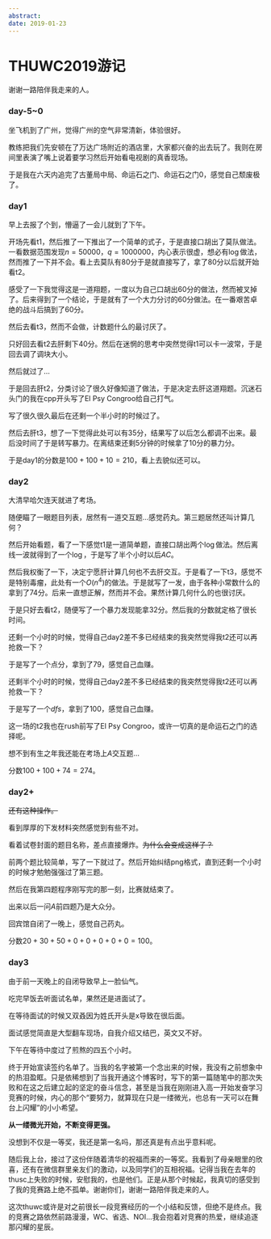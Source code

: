 ```yaml
---
abstract: 
date: 2019-01-23
---
```


# THUWC2019游记

谢谢一路陪伴我走来的人。

### day-5~0

坐飞机到了广州，觉得广州的空气非常清新，体验很好。

教练把我们先安顿在了万达广场附近的酒店里，大家都兴奋的出去玩了。我则在房间里表演了嘴上说着要学习然后开始看电视剧的真香现场。

于是我在六天内追完了古董局中局、命运石之门、命运石之门0，感觉自己颓废极了。

### day1

早上去报了个到，懵逼了一会儿就到了下午。

开场先看t1，然后推了一下推出了一个简单的式子，于是直接口胡出了莫队做法。一看数据范围发现$n=50000，q=1000000$，内心表示很虚，想必有$\log$做法，然而推了一下并不会。看上去莫队有$80$分于是就直接写了，拿了$80$分以后就开始看t2。

感受了一下我觉得这是一道翔题，一度以为自己口胡出$60$分的做法，然而被叉掉了。后来得到了一个结论，于是就有了一个大力分讨的$60$分做法。在一番艰苦卓绝的战斗后搞到了$60$分。

然后去看t3，然而不会做，计数题什么的最讨厌了。

只好回去看t2去肝剩下$40$分。然后在迷惘的思考中突然觉得t1可以卡一波常，于是回去调了调块大小。

然后就过了...

于是回去肝t2，分类讨论了很久好像知道了做法，于是决定去肝这道翔题。沉迷石头门的我在cpp开头写了El Psy Congroo给自己打气。

写了很久很久最后在还剩一个半小时的时候过了。

然后去肝t3，想了一下觉得此处可以有$35$分，结果写了以后怎么都调不出来。最后没时间了于是转写暴力。在离结束还剩$5$分钟的时候拿了$10$分的暴力分。

于是day1的分数是$100+100+10=210$，看上去貌似还可以。

### day2

大清早哈欠连天就进了考场。

随便瞄了一眼题目列表，居然有一道交互题...感觉药丸。第三题居然还叫计算几何？

然后开始看题，看了一下感觉t1是一道简单题，直接口胡出两个$\log$做法。然后离线一波就得到了一个$\log$，于是写了半个小时以后$AC$。

然后我权衡了一下，决定宁愿肝计算几何也不去肝交互。于是看了一下t3，感觉不是特别毒瘤，此处有一个$O(n^4)$的做法。于是就写了一发，由于各种小常数什么的拿到了$74$分。后来一直想正解，然而并不会。果然计算几何什么的也很讨厌。

于是只好去看t2，随便写了一个暴力发现能拿$32$分。然后我的分数就定格了很长时间。

还剩一个小时的时候，觉得自己day2差不多已经结束的我突然觉得我t2还可以再抢救一下？

于是写了一个点分，拿到了$79$，感觉自己血赚。

还剩半个小时的时候，觉得自己day2差不多已经结束的我突然觉得我t2还可以再抢救一下？

于是写了一个$dfs$，拿到了$100$，感觉自己血赚。

这一场的t2我也在rush前写了El Psy Congroo，或许一切真的是命运石之门的选择呢。

想不到有生之年我还能在考场上$A$交互题...

分数$100+100+74=274$。

### day2+

~~还有这种操作。~~

看到厚厚的下发材料突然感觉到有些不对。

看着试卷封面的题目名称，差点直接爆炸。~~为什么会变成这样子？~~

前两个题比较简单，写了一下就过了。然后开始纠结png格式，直到还剩一个小时的时候才勉勉强强过了第三题。

然后在我第四题程序刚写完的那一刻，比赛就结束了。

出来以后一问$A$前四题乃是大众分。

回宾馆自闭了一晚上，感觉自己药丸。

分数$20+30+50+0+0+0+0+0=100$。

### day3

由于前一天晚上的自闭导致早上一脸仙气。

吃完早饭去听面试名单，果然还是进面试了。

在等待面试的时候又双叒因为姓氏开头是x导致在很后面。

面试感觉简直是大型翻车现场，自我介绍又结巴，英文又不好。

下午在等待中度过了煎熬的四五个小时。

终于开始宣读签约名单了。当我的名字被第一个念出来的时候，我没有之前想象中的热泪盈眶。只是依稀想到了当我开通这个博客时，写下的第一篇随笔中的那次失败和在这之后建立起的坚定的奋斗信念，甚至是当我在刚刚进入高一开始发奋学习竞赛的时候，内心的那个“要努力，就算现在只是一缕微光，也总有一天可以在舞台上闪耀”的小小希望。

**从一缕微光开始，不断变得更强。**

没想到不仅是一等奖，我还是第一名吗，那还真是有点出乎意料呢。

随后我上台，接过了这份伴随着清华的祝福而来的一等奖。我看到了母亲眼里的欣喜，还有在微信群里亲友们的激动，以及同学们的互相祝福。记得当我在去年的thusc上失败的时候，安慰我的，也是他们。正是从那个时候起，我真切的感受到了我的竞赛路上绝不孤单。谢谢你们，谢谢一路陪伴我走来的人。

这次thuwc或许是对之前很长一段竞赛经历的一个小结和反馈，但绝不是终点。我的竞赛之路依然前路漫漫，WC、省选、NOI...我会抱着对竞赛的热爱，继续追逐那闪耀的星辰。